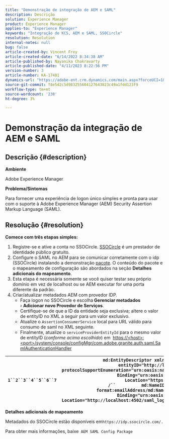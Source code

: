 ```yaml
---
title: "Demonstração de integração de AEM e SAML"
description: Descrição
solution: Experience Manager
product: Experience Manager
applies-to: "Experience Manager"
keywords: "Integração de KCS, AEM e SAML, SSOCircle"
resolution: Resolution
internal-notes: null
bug: false
article-created-by: Vincent Frey
article-created-date: "6/14/2022 8:34:38 AM"
article-published-by: Nayanika Chakravarty
article-published-date: "4/11/2023 8:22:56 PM"
version-number: 3
article-number: KA-17481
dynamics-url: "https://adobe-ent.crm.dynamics.com/main.aspx?forceUCI=1&pagetype=entityrecord&etn=knowledgearticle&id=ffe764cd-bceb-ec11-bb3d-000d3a5c4292"
source-git-commit: f8e5d2c5d983255604127643823c49a1fdd123f9
workflow-type: tm+mt
source-wordcount: '238'
ht-degree: 3%

---
```


# Demonstração da integração de AEM e SAML

## Descrição {#description}


<b>Ambiente</b>

Adobe Experience Manager

<b>Problema/Sintomas</b>

Para fornecer uma experiência de logon único simples e pronta para usar com o suporte à Adobe Experience Manager (AEM) Security Assertion Markup Language (SAML).


## Resolução {#resolution}


<b>Comece com três etapas simples:</b>

1. Registre-se e ative a conta no SSOCircle. [SSOCircle](https://www.ssocircle.com/en/) é um prestador de identidade público gratuito.
2. Configure o SAML no AEM para se comunicar corretamente com o idp (SSOCircle) instalando a demonstração [pacote](https://files.acrobat.com/a/preview/d0017bf5-c35a-483e-80a0-d6bfb0526299). O conteúdo do pacote e o mapeamento de configuração são abordados na seção <b>Detalhes adicionais do mapeamento</b>.
3. Esta etapa é necessária somente se você quiser testar seu próprio domínio em vez de localhost ou se AEM executar for uma porta diferente da padrão.
4. Criar/atualizar metadados AEM com provedor IDP.   
   - Faça logon no SSOCircle e escolha<b> Gerenciar metadados</b> › <b>Adicionar novo Provedor de Serviços</b>.
   - Certifique-se de que a ID da entidade seja exclusiva; altere o valor de entityID no XML a seguir para um valor exclusivo.
   - Atualize o `AssertionConsumerService` local para URL válido para consumo de saml no XML seguinte.
   - Finalmente, atualize o `serviceProviderEntityId` para o mesmo valor de entityID (*conforme acima escolhido*) em  [https://&lt;host>:&lt;port>/system/console/configMgr/com.adobe.granite.auth.saml.SamlAuthenticationHandler](https://%3Chost%3E:%3Cport%3E/system/console/configMgr/com.adobe.granite.auth.saml.SamlAuthenticationHandler "https://›: porta › /system/console/configMgr/com.adobe.auth.saml.SamlAuthenticationHandler")



| `1``2``3``4``5``6``7` | `md:EntityDescriptor xmlns:md="urn:oasis:names:tc:SAML:2.0:metadata" entityID="http://localhost:4502/"``  md:SPSSODescriptor protocolSupportEnumeration="urn:oasis:names:tc:SAML:2.0:protocol"``          md:SingleLogoutService Binding="urn:oasis:names:tc:SAML:2.0:bindings:HTTP-POST" Location="https://idp.ssocircle.com/sso/UI/Logout" /``          md:NameIDFormaturn:oasis:names:tc:SAML:1.1:nameid-format:emailAddress/md:NameIDFormat``        md:AssertionConsumerService Binding="urn:oasis:names:tc:SAML:2.0:bindings:HTTP-POST" Location="http://localhost:4502/saml_login" index="1"/``  /md:SPSSODescriptor``/md:EntityDescriptor` |
| --- | --- |


<b>Detalhes adicionais de mapeamento</b>

Metadados do SSOCircle estão disponíveis em`https://idp.ssocircle.com/.`

Para obter mais informações, baixe` AEM SAML Config Package`
